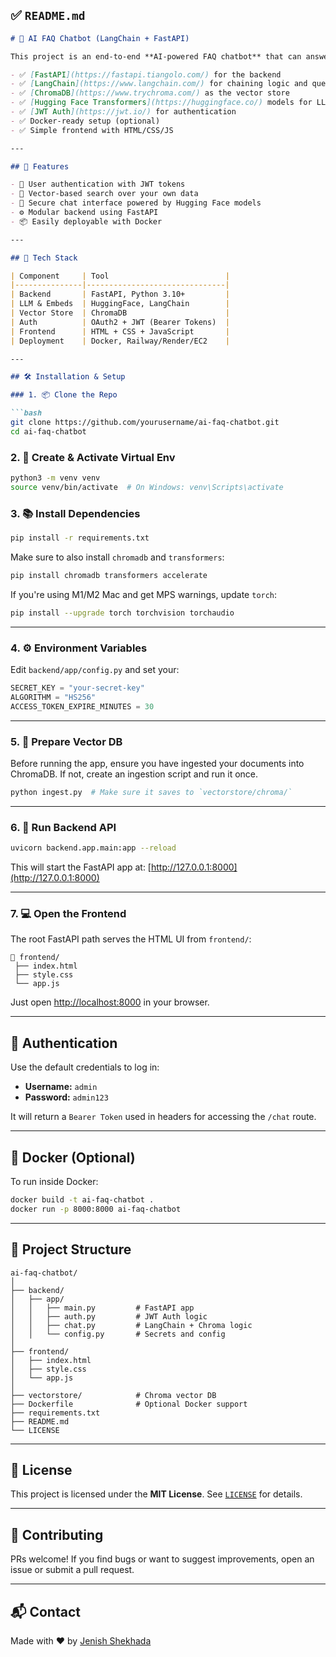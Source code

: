 ## ✅ `README.md`

````markdown
# 🤖 AI FAQ Chatbot (LangChain + FastAPI)

This project is an end-to-end **AI-powered FAQ chatbot** that can answer domain-specific questions using a custom knowledge base. It uses:

- ✅ [FastAPI](https://fastapi.tiangolo.com/) for the backend
- ✅ [LangChain](https://www.langchain.com/) for chaining logic and question-answering
- ✅ [ChromaDB](https://www.trychroma.com/) as the vector store
- ✅ [Hugging Face Transformers](https://huggingface.co/) models for LLM and embeddings
- ✅ [JWT Auth](https://jwt.io/) for authentication
- ✅ Docker-ready setup (optional)
- ✅ Simple frontend with HTML/CSS/JS

---

## 🚀 Features

- 🔐 User authentication with JWT tokens
- 🧠 Vector-based search over your own data
- 💬 Secure chat interface powered by Hugging Face models
- ⚙️ Modular backend using FastAPI
- 📦 Easily deployable with Docker

---

## 🧩 Tech Stack

| Component     | Tool                          |
|---------------|-------------------------------|
| Backend       | FastAPI, Python 3.10+         |
| LLM & Embeds  | HuggingFace, LangChain        |
| Vector Store  | ChromaDB                      |
| Auth          | OAuth2 + JWT (Bearer Tokens)  |
| Frontend      | HTML + CSS + JavaScript       |
| Deployment    | Docker, Railway/Render/EC2    |

---

## 🛠️ Installation & Setup

### 1. 📦 Clone the Repo

```bash
git clone https://github.com/yourusername/ai-faq-chatbot.git
cd ai-faq-chatbot
````

### 2. 🐍 Create & Activate Virtual Env

```bash
python3 -m venv venv
source venv/bin/activate  # On Windows: venv\Scripts\activate
```

### 3. 📚 Install Dependencies

```bash
pip install -r requirements.txt
```

Make sure to also install `chromadb` and `transformers`:

```bash
pip install chromadb transformers accelerate
```

If you're using M1/M2 Mac and get MPS warnings, update `torch`:

```bash
pip install --upgrade torch torchvision torchaudio
```

---

### 4. ⚙️ Environment Variables

Edit `backend/app/config.py` and set your:

```python
SECRET_KEY = "your-secret-key"
ALGORITHM = "HS256"
ACCESS_TOKEN_EXPIRE_MINUTES = 30
```

---

### 5. 🧠 Prepare Vector DB

Before running the app, ensure you have ingested your documents into ChromaDB. If not, create an ingestion script and run it once.

```bash
python ingest.py  # Make sure it saves to `vectorstore/chroma/`
```

---

### 6. 🚦 Run Backend API

```bash
uvicorn backend.app.main:app --reload
```

This will start the FastAPI app at: [http://127.0.0.1:8000](http://127.0.0.1:8000)

---

### 7. 💻 Open the Frontend

The root FastAPI path serves the HTML UI from `frontend/`:

```
📁 frontend/
 ├── index.html
 ├── style.css
 └── app.js
```

Just open [http://localhost:8000](http://localhost:8000) in your browser.

---

## 🔐 Authentication

Use the default credentials to log in:

* **Username:** `admin`
* **Password:** `admin123`

It will return a `Bearer Token` used in headers for accessing the `/chat` route.

---

## 🐳 Docker (Optional)

To run inside Docker:

```bash
docker build -t ai-faq-chatbot .
docker run -p 8000:8000 ai-faq-chatbot
```

---

## 📁 Project Structure

```
ai-faq-chatbot/
│
├── backend/
│   ├── app/
│   │   ├── main.py         # FastAPI app
│   │   ├── auth.py         # JWT Auth logic
│   │   ├── chat.py         # LangChain + Chroma logic
│   │   └── config.py       # Secrets and config
│
├── frontend/
│   ├── index.html
│   ├── style.css
│   └── app.js
│
├── vectorstore/            # Chroma vector DB
├── Dockerfile              # Optional Docker support
├── requirements.txt
├── README.md
└── LICENSE
```

---

## 📜 License

This project is licensed under the **MIT License**. See [`LICENSE`](./LICENSE) for details.

---

## 🤝 Contributing

PRs welcome! If you find bugs or want to suggest improvements, open an issue or submit a pull request.

---

## 📬 Contact

Made with ❤️ by [Jenish Shekhada](mailto:your-email@example.com)
